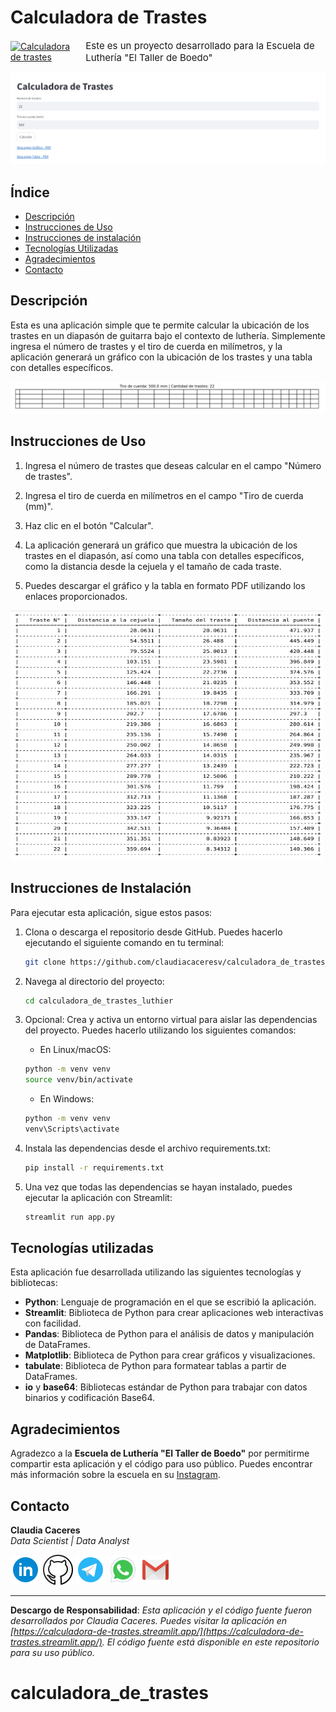 # Calculadora de Trastes

<div style="display: flex; align-items: center;">
  <a href="https://calculadora-de-trastes.streamlit.app/">
    <img src="image/web.png" alt="Calculadora de trastes" width="50">
  </a>
  <span style="font-size: 15px; margin-left: 10px;">Este es un proyecto desarrollado para la Escuela de Luthería "El Taller de Boedo"</span>
</div>

![Calculadora de trastes](image/calculadora_de_trastes.png)

## Índice

- [Descripción](#descripción)
- [Instrucciones de Uso](#instrucciones-de-uso)
- [Instrucciones de instalación](#instrucciones-de-instalacion)
- [Tecnologías Utilizadas](#tecnologías-utilizadas)
- [Agradecimientos](#agradecimientos)
- [Contacto](#contacto)

## Descripción

Esta es una aplicación simple que te permite calcular la ubicación de los trastes en un diapasón de guitarra bajo el contexto de luthería. Simplemente ingresa el número de trastes y el tiro de cuerda en milímetros, y la aplicación generará un gráfico con la ubicación de los trastes y una tabla con detalles específicos.

![Gráfico](image/grafico.png)

## Instrucciones de Uso

1. Ingresa el número de trastes que deseas calcular en el campo "Número de trastes".

2. Ingresa el tiro de cuerda en milímetros en el campo "Tiro de cuerda (mm)".

3. Haz clic en el botón "Calcular".

4. La aplicación generará un gráfico que muestra la ubicación de los trastes en el diapasón, así como una tabla con detalles específicos, como la distancia desde la cejuela y el tamaño de cada traste.

5. Puedes descargar el gráfico y la tabla en formato PDF utilizando los enlaces proporcionados.

<img src="image/tabla.png" width="500" height="400">

## Instrucciones de Instalación

Para ejecutar esta aplicación, sigue estos pasos:

1. Clona o descarga el repositorio desde GitHub. Puedes hacerlo ejecutando el siguiente comando en tu terminal:

   ```bash
   git clone https://github.com/claudiacaceresv/calculadora_de_trastes_luthier.git
   ```

2. Navega al directorio del proyecto:

   ```bash
   cd calculadora_de_trastes_luthier
   ```

3. Opcional: Crea y activa un entorno virtual para aislar las dependencias del proyecto. Puedes hacerlo utilizando los siguientes comandos:

   - En Linux/macOS:

   ```bash
   python -m venv venv
   source venv/bin/activate
   ```

   - En Windows:

   ```bash
   python -m venv venv
   venv\Scripts\activate
   ```

4. Instala las dependencias desde el archivo requirements.txt:

   ```bash
   pip install -r requirements.txt
   ```

5. Una vez que todas las dependencias se hayan instalado, puedes ejecutar la aplicación con Streamlit:
   ```bash
   streamlit run app.py
   ```

## Tecnologías utilizadas

Esta aplicación fue desarrollada utilizando las siguientes tecnologías y bibliotecas:

- **Python**: Lenguaje de programación en el que se escribió la aplicación.
- **Streamlit**: Biblioteca de Python para crear aplicaciones web interactivas con facilidad.
- **Pandas**: Biblioteca de Python para el análisis de datos y manipulación de DataFrames.
- **Matplotlib**: Biblioteca de Python para crear gráficos y visualizaciones.
- **tabulate**: Biblioteca de Python para formatear tablas a partir de DataFrames.
- **io** y **base64**: Bibliotecas estándar de Python para trabajar con datos binarios y codificación Base64.

## Agradecimientos

Agradezco a la **Escuela de Luthería "El Taller de Boedo"** por permitirme compartir esta aplicación y el código para uso público. Puedes encontrar más información sobre la escuela en su [Instagram](https://www.instagram.com/el_taller_de_boedo/).

## Contacto

**Claudia Caceres**  
_Data Scientist | Data Analyst_

[![LinkedIn](image/icon/linkedin.png)](https://www.linkedin.com/in/claudiacaceresv/)
[![GitHub](image/icon/github.png)](https://github.com/claudiacaceresv)
[![Telegram](image/icon/telegram.png)](https://t.me/claudiacaceresv)
[![WhatsApp](image/icon/whatsapp.png)](https://api.whatsapp.com/send?phone=541124831343)
[![Gmail](image/icon/gmail.png)](mailto:claudiacaceres.info@gmail.com)

---

**Descargo de Responsabilidad**:
_Esta aplicación y el código fuente fueron desarrollados por Claudia Caceres._
_Puedes visitar la aplicación en [https://calculadora-de-trastes.streamlit.app/](https://calculadora-de-trastes.streamlit.app/). El código fuente está disponible en este repositorio para su uso público._
# calculadora_de_trastes
